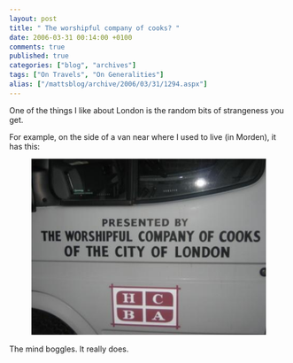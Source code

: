 ```yaml
---
layout: post
title: " The worshipful company of cooks? "
date: 2006-03-31 00:14:00 +0100
comments: true
published: true
categories: ["blog", "archives"]
tags: ["On Travels", "On Generalities"]
alias: ["/mattsblog/archive/2006/03/31/1294.aspx"]
---
```

<!-- more -->

<P>One of the things I like about London is the random bits of strangeness you get.</P>
 <P>For example, on the side of a van near where I used to live (in Morden), it has this:</P>
 <figure>
  <IMG alt="The Worshipful Company Of Cooks" src="/images/worshipfulcompanyofcooks.jpg">
</figure>
 <P>The mind boggles. It really does.</P> 
